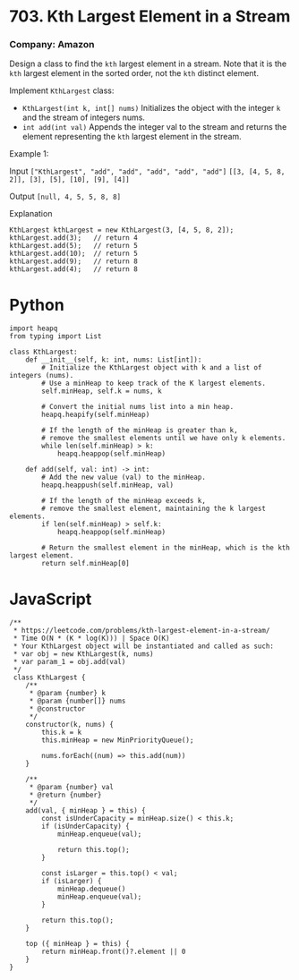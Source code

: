 # 703. Kth Largest Element in a Stream
### Company: Amazon

Design a class to find the `kth` largest element in a stream. Note that it is the `kth` largest element in the sorted order, not the `kth` distinct element.

Implement `KthLargest` class:

- `KthLargest(int k, int[] nums)` Initializes the object with the integer `k` and the stream of integers nums.
- `int add(int val)` Appends the integer val to the stream and returns the element representing the `kth` largest element in the stream.
 

Example 1:

Input
`["KthLargest", "add", "add", "add", "add", "add"]`
`[[3, [4, 5, 8, 2]], [3], [5], [10], [9], [4]]`

Output
`[null, 4, 5, 5, 8, 8]`

Explanation
```
KthLargest kthLargest = new KthLargest(3, [4, 5, 8, 2]);
kthLargest.add(3);   // return 4
kthLargest.add(5);   // return 5
kthLargest.add(10);  // return 5
kthLargest.add(9);   // return 8
kthLargest.add(4);   // return 8
```

# Python
```
import heapq
from typing import List

class KthLargest:
    def __init__(self, k: int, nums: List[int]):
        # Initialize the KthLargest object with k and a list of integers (nums).
        # Use a minHeap to keep track of the K largest elements.
        self.minHeap, self.k = nums, k

        # Convert the initial nums list into a min heap.
        heapq.heapify(self.minHeap)

        # If the length of the minHeap is greater than k, 
        # remove the smallest elements until we have only k elements.
        while len(self.minHeap) > k:
            heapq.heappop(self.minHeap)

    def add(self, val: int) -> int:
        # Add the new value (val) to the minHeap.
        heapq.heappush(self.minHeap, val)

        # If the length of the minHeap exceeds k,
        # remove the smallest element, maintaining the k largest elements.
        if len(self.minHeap) > self.k:
            heapq.heappop(self.minHeap)

        # Return the smallest element in the minHeap, which is the kth largest element.
        return self.minHeap[0]
```

# JavaScript
```
/** 
 * https://leetcode.com/problems/kth-largest-element-in-a-stream/
 * Time O(N * (K * log(K))) | Space O(K)
 * Your KthLargest object will be instantiated and called as such:
 * var obj = new KthLargest(k, nums)
 * var param_1 = obj.add(val)
 */
 class KthLargest {
    /**
     * @param {number} k
     * @param {number[]} nums
     * @constructor
     */
    constructor(k, nums) {
        this.k = k
        this.minHeap = new MinPriorityQueue();

        nums.forEach((num) => this.add(num))
    }

    /**
     * @param {number} val
     * @return {number}
     */
    add(val, { minHeap } = this) {
        const isUnderCapacity = minHeap.size() < this.k;
        if (isUnderCapacity) {
            minHeap.enqueue(val);
        
            return this.top();
        }

        const isLarger = this.top() < val;
        if (isLarger) {
            minHeap.dequeue()
            minHeap.enqueue(val);
        }
        
        return this.top();
    }

    top ({ minHeap } = this) {
        return minHeap.front()?.element || 0
    }
}
```